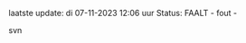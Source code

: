laatste update: 
di 07-11-2023 12:06   uur 
Status: FAALT - fout - 
<div class="service R">svn</div>